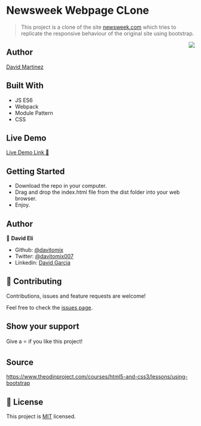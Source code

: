 # Newsweek Webpage CLone

> This project is a clone of the site [newsweek.com](https://newsweek.com/) which tries to replicate the responsive behaviour of the original site using bootstrap.

<img  align="right" src="design/screencapture.png">

## Author
[David Martinez](https://github.com/davitomix)

## Built With
- JS ES6
- Webpack
- Module Pattern
- CSS

## Live Demo
[Live Demo Link :rocket:](https://davitomix.github.io/newsweek-clone-bootstrap/)


## Getting Started
- Download the repo in your computer.
- Drag and drop the index.html file from the dist folder into your web browser.
- Enjoy.


## Author
👤 **David Elí**

- Github: [@davitomix](https://github.com/davitomix)
- Twitter: [@davitomix007](https://twitter.com/davitomix007)
- Linkedin: [David Garcia](https://www.linkedin.com/in/davideligarcia/)

## 🤝 Contributing
Contributions, issues and feature requests are welcome!

Feel free to check the [issues page](issues/).

## Show your support
Give a ⭐️ if you like this project!

## Source
https://www.theodinproject.com/courses/html5-and-css3/lessons/using-bootstrap

## 📝 License
This project is [MIT](lic.url) licensed.

